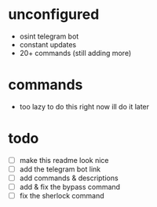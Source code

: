 # unconfigured
- osint telegram bot
- constant updates
- 20+ commands (still adding more)

# commands
- too lazy to do this right now ill do it later

# todo
- [ ] make this readme look nice
- [ ] add the telegram bot link
- [ ] add commands & descriptions
- [ ] add & fix the bypass command
- [ ] fix the sherlock command
